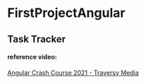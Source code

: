 # FirstProjectAngular

## Task Tracker

#### reference video:

[Angular Crash Course 2021 - Traversy Media](https://www.youtube.com/watch?v=3dHNOWTI7H8)

